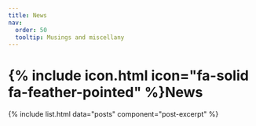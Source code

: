 ```yaml
---
title: News
nav:
  order: 50
  tooltip: Musings and miscellany
---
```


# {% include icon.html icon="fa-solid fa-feather-pointed" %}News

{% include list.html data="posts" component="post-excerpt" %}
